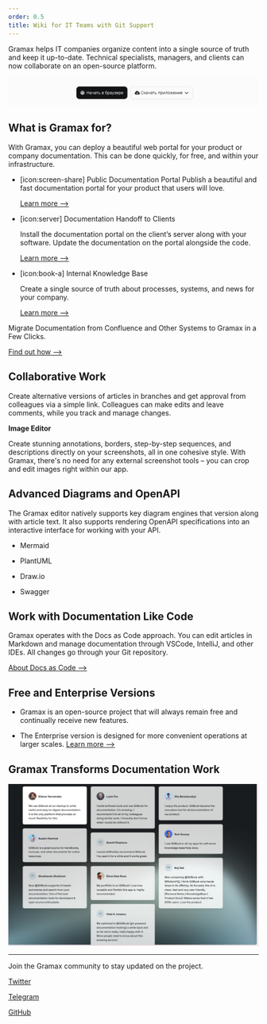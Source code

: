 ```yaml
---
order: 0.5
title: Wiki for IT Teams with Git Support
---
```


Gramax helps IT companies organize content into a single source of truth and keep it up-to-date. Technical specialists, managers, and clients can now collaborate on an open-source platform.

![](./glavnaya.png)

## What is Gramax for?

With Gramax, you can deploy a beautiful web portal for your product or company documentation. This can be done quickly, for free, and within your infrastructure.

-  [icon:screen-share] Public Documentation Portal Publish a beautiful and fast documentation portal for your product that users will love.

   [Learn more -->]()

-  [icon:server] Documentation Handoff to Clients

   Install the documentation portal on the client’s server along with your software. Update the documentation on the portal alongside the code.

   [Learn more -->]()

-  [icon:book-a] Internal Knowledge Base

   Create a single source of truth about processes, systems, and news for your company.

   [Learn more -->]()



Migrate Documentation from Confluence and Other Systems to Gramax in a Few Clicks.

[Find out how -->]()

## Collaborative Work

Create alternative versions of articles in branches and get approval from colleagues via a simple link. Colleagues can make edits and leave comments, while you track and manage changes.

**Image Editor**

Create stunning annotations, borders, step-by-step sequences, and descriptions directly on your screenshots, all in one cohesive style. With Gramax, there's no need for any external screenshot tools – you can crop and edit images right within our app.

## Advanced Diagrams and OpenAPI

The Gramax editor natively supports key diagram engines that version along with article text. It also supports rendering OpenAPI specifications into an interactive interface for working with your API.

-  Mermaid

-  PlantUML

-  Draw.io

-  Swagger

## Work with Documentation Like Code

Gramax operates with the Docs as Code approach. You can edit articles in Markdown and manage documentation through VSCode, IntelliJ, and other IDEs. All changes go through your Git repository.

[About Docs as Code -->]()

## Free and Enterprise Versions

-  Gramax is an open-source project that will always remain free and continually receive new features.

-  The Enterprise version is designed for more convenient operations at larger scales. [Learn more -->](./dlya-biznesa)

## Gramax Transforms Documentation Work

![](./glavnaya-2.png)

---

Join the Gramax community to stay updated on the project.

[Twitter](https://twitter.com/gram_ax)

[Telegram](https://t.me/gramax_chat)

[GitHub](https://github.com/Gram-ax/gramax)